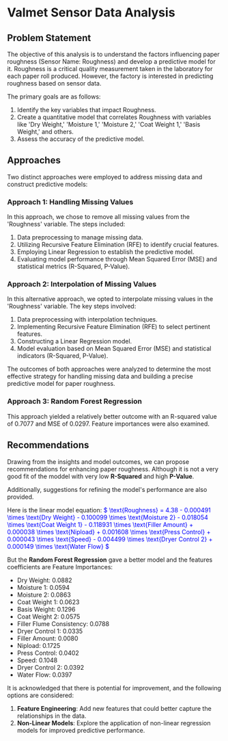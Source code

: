 # Valmet Sensor Data Analysis

## Problem Statement

The objective of this analysis is to understand the factors influencing paper roughness (Sensor Name: Roughness) and develop a predictive model for it. Roughness is a critical quality measurement taken in the laboratory for each paper roll produced. However, the factory is interested in predicting roughness based on sensor data.

The primary goals are as follows:

1. Identify the key variables that impact Roughness.
2. Create a quantitative model that correlates Roughness with variables like 'Dry Weight,' 'Moisture 1,' 'Moisture 2,' 'Coat Weight 1,' 'Basis Weight,' and others.
3. Assess the accuracy of the predictive model.

## Approaches

Two distinct approaches were employed to address missing data and construct predictive models:

### Approach 1: Handling Missing Values

In this approach, we chose to remove all missing values from the 'Roughness' variable. The steps included:

1. Data preprocessing to manage missing data.
2. Utilizing Recursive Feature Elimination (RFE) to identify crucial features.
3. Employing Linear Regression to establish the predictive model.
4. Evaluating model performance through Mean Squared Error (MSE) and statistical metrics (R-Squared, P-Value).

### Approach 2: Interpolation of Missing Values

In this alternative approach, we opted to interpolate missing values in the 'Roughness' variable. The key steps involved:

1. Data preprocessing with interpolation techniques.
2. Implementing Recursive Feature Elimination (RFE) to select pertinent features.
3. Constructing a Linear Regression model.
4. Model evaluation based on Mean Squared Error (MSE) and statistical indicators (R-Squared, P-Value).

The outcomes of both approaches were analyzed to determine the most effective strategy for handling missing data and building a precise predictive model for paper roughness.

### Approach 3: Random Forest Regression

This approach yielded a relatively better outcome with an R-squared value of 0.7077 and MSE of 0.0297. Feature importances were also examined.


## Recommendations

Drawing from the insights and model outcomes, we can propose recommendations for enhancing paper roughness. Although it is not a very good fit of the moddel with very low **R-Squared** and high **P-Value**. 

Additionally, suggestions for refining the model's performance are also provided.

Here is the linear model equation:
<font color="blue"> 
$ \text{Roughness} = 4.38 - 0.000491 \times \text{Dry Weight} - 0.100099 \times \text{Moisture 2} - 0.018054 \times \text{Coat Weight 1} - 0.118931 \times \text{Filler Amount} + 0.000038 \times \text{Nipload} + 0.001608 \times \text{Press Control} + 0.000043 \times \text{Speed} - 0.004499 \times \text{Dryer Control 2} + 0.000149 \times \text{Water Flow} $</font>

But the **Random Forest Regression** gave a better model and the features coefficients are
Feature Importances:
- Dry Weight: 0.0882
- Moisture 1: 0.0594
- Moisture 2: 0.0863
- Coat Weight 1: 0.0623
- Basis Weight: 0.1296
- Coat Weight 2: 0.0575
- Filler Flume Consistency: 0.0788
- Dryer Control 1: 0.0335
- Filler Amount: 0.0080
- Nipload: 0.1725
- Press Control: 0.0402
- Speed: 0.1048
- Dryer Control 2: 0.0392
- Water Flow: 0.0397


It is acknowledged that there is potential for improvement, and the following options are considered:

1. **Feature Engineering**: Add new features that could better capture the relationships in the data.
2. **Non-Linear Models**: Explore the application of non-linear regression models for improved predictive performance.

